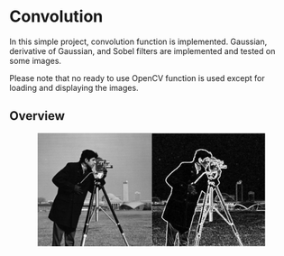 # Convolution

In this simple project, convolution function is implemented. Gaussian, derivative of Gaussian, and Sobel filters are implemented and tested on some images.

Please note that no ready to use OpenCV function is used except for loading and displaying the images. 

## Overview
 <p align="center">
       <img src="./img/sobel.png" alt="Overview" width="80%">
      </p>
